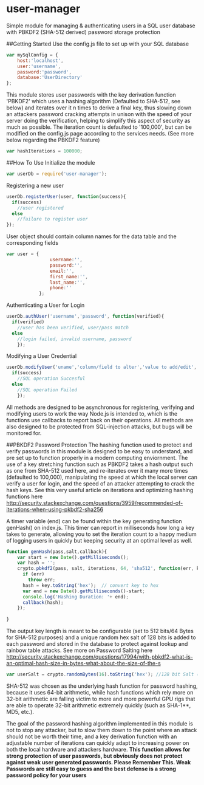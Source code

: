 # user-manager
Simple module for managing &amp; authenticating users in a SQL user database with PBKDF2 (SHA-512 derived) password storage protection

##Getting Started
Use the config.js file to set up with your SQL database

```javascript
var mySqlConfig = { 
	host:'localhost',
	user:'username',
	password:'password',
	database:'UserDirectory'
};
```
This module stores user passwords with the key derivation function 'PBKDF2' which uses a hashing algorithm (Defaulted to SHA-512, see below) and iterates over it n times to derive a final key, thus slowing down an attackers password cracking attempts in unison with the speed of your server doing the verification, helping to simplify this aspect of security as much as possible.  The iteration count is defaulted to '100,000', but can be modified on the config.js page according to the services needs. (See more below regarding the PBKDF2 feature)
```javascript
var hashIterations = 100000;
```
##How To Use
Initialize the module
```javascript
var userDb = require('user-manager');
```

Registering a new user
```javascript
userDb.registerUser(user, function(success){
  if(success)
    //user registered
  else
    //failure to register user
});
```
User object should contain column names for the data table and the corresponding fields
```javascript
var user = {
				username:'',
				password:'',
				email:'',
				first_name:'',
				last_name:'',
				phone:''
			};
```

Authenticating a User for Login
```javascript
userDb.authUser('username','password', function(verified){
  if(verified)
    //user has been verified, user/pass match
  else
    //login failed, invalid username, password
    });
```
Modifying a User Credential
```javascript
userDb.modifyUser('uname','column/field to alter','value to add/edit', function(success){
  if(success)
    //SQL operation Succesful
  else
    //SQL operation Failed
    });
```
All methods are designed to be asynchronous for registering, verifying and modifying users to work the way Node.js is intended to, which is the functions use callbacks to report back on their operations.  All methods are also designed to be protected from SQL-injection attacks, but bugs will be monitored for.  

##PBKDF2 Password Protection
The hashing function used to protect and verify passwords in this module is designed to be easy to understand, and pre set up to function properly in a modern computing enviornment.  The use of a key stretching function such as PBKDF2 takes a hash output such as one from SHA-512 used here, and re-iterates over it many more times (defaulted to 100,000), manipulating the speed at which the local server can verify a user for login, and the speed of an attacker attempting to crack the hash keys.
See this very useful article on iterations and optimizing hashing functions here http://security.stackexchange.com/questions/3959/recommended-of-iterations-when-using-pkbdf2-sha256

A timer variable (end) can be found within the key generating function genHash() on index.js.  This timer can report in milliseconds how long a key takes to generate, allowing you to set the iteration count to a happy medium of logging users in quickly but keeping security at an optimal level as well.
```javascript
function genHash(pass,salt,callback){
	var start = new Date().getMilliseconds();
	var hash = '';
	crypto.pbkdf2(pass, salt, iterations, 64, 'sha512', function(err, key) {//512 bit
	  if (err)
	    throw err;
	  hash = key.toString('hex');  // convert key to hex
	  var end = new Date().getMilliseconds()-start;
      console.log('Hashing Duration: '+ end);
	  callback(hash);
	});	
	
}
```

The output key length is meant to be configurable (set to 512 bits/64 Bytes for SHA-512 purposes) and a unique random hex salt of 128 bits is added to each password and stored in the database to protect against lookup and rainbow table attacks. 
See more on Password Salting here http://security.stackexchange.com/questions/17994/with-pbkdf2-what-is-an-optimal-hash-size-in-bytes-what-about-the-size-of-the-s
```javascript
var userSalt = crypto.randomBytes(16).toString('hex'); //128 bit Salt (16x8)
```

SHA-512 was chosen as the underlying hash function for password hashing, because it uses 64-bit arithmetic, while hash functions which rely more on 32-bit arithmetic are falling victim to more and more powerful GPU rigs that are able to operate 32-bit arithmetic extremely quickly (such as SHA-1**, MD5, etc.).  

The goal of the password hashing algorithm implemented in this module is not to stop any attacker, but to slow them down to the point where an attack should not be worth their time, and a key derivation function with an adjustable number of iterations can quickly adapt to increasing power on both the local hardware and attackers hardware.  <b>This function allows for strong protection of user passwords, but obviously does not protect against weak user generated passwords.  Please Remember This.  Weak Passwords are still easy to guess and the best defense is a strong password policy for your users </b>

  
  
